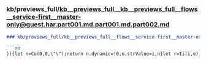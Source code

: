 ### kb/previews_full/kb__previews_full__kb__previews_full__flows__service-first__master-only@guest.har.part001.md.part001.md.part002.md

```md
### kb/previews_full/kb__previews_full__flows__service-first__master-only@guest.har.part001.md.part001.md (part 002)

```md
)){let n=Co(0,0,\"\");return n.dynamic=!0,n.strValue=i,n}let r=Ii(i,e);return Co(r.duration,r.
```

```

```
